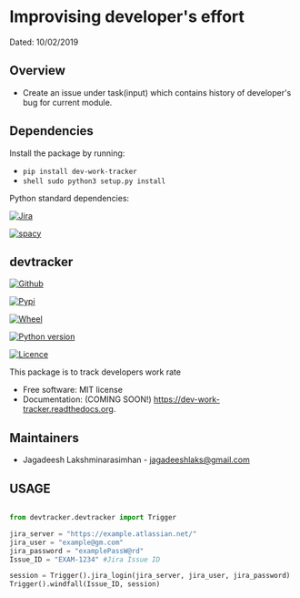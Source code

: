 
Improvising developer's effort
==============================
Dated: 10/02/2019


Overview
--------

* Create an issue under task(input) which contains history of developer's bug for current module.


Dependencies
------------

Install the package by running:

* ```pip install dev-work-tracker```
* ```shell sudo python3 setup.py install```

Python standard dependencies:

[![Jira](https://img.shields.io/badge/Python%20Package-jira-blue)](https://pypi.org/project/jira/)

[![spacy](https://img.shields.io/badge/Python%20Package-spacy-blue)](https://pypi.org/project/spacy/)


devtracker
--------------

[![Github](https://img.shields.io/badge/Dev-Github-green)](https://github.com/jagadeesh-l/dev-work-tracker)

[![Pypi](https://img.shields.io/pypi/v/dev-work-tracker.svg)](https://pypi.python.org/pypi/dev-work-tracker)

[![Wheel](https://img.shields.io/pypi/wheel/wheel)](https://pypi.python.org/pypi/dev-work-tracker)

[![Python version](https://img.shields.io/badge/python-3.0%20%7C%203.1%20%7C%203.2%20%7C%203.3%20%7C%203.4%20%7C%203.5%20%7C%203.6%20%7C%203.7%20%7C%203.8-blue)](https://www.python.org/downloads/release/python-380/)

[![Licence](https://img.shields.io/apm/l/vim-mode)](https://pypi.python.org/pypi/dev-work-tracker)


This package is to track developers work rate

* Free software: MIT license
* Documentation: (COMING SOON!) https://dev-work-tracker.readthedocs.org.

Maintainers
------------

* Jagadeesh Lakshminarasimhan - jagadeeshlaks@gmail.com

## USAGE

```python

from devtracker.devtracker import Trigger

jira_server = "https://example.atlassian.net/"
jira_user = "example@gm.com"
jira_password = "examplePassW@rd"
Issue_ID = "EXAM-1234" #Jira Issue ID

session = Trigger().jira_login(jira_server, jira_user, jira_password)
Trigger().windfall(Issue_ID, session)
```








